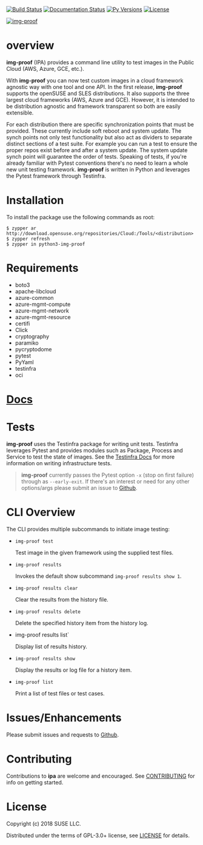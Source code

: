 [![Build Status](https://travis-ci.com/SUSE-Enceladus/img-proof.svg?branch=master)](https://travis-ci.com/SUSE-Enceladus/img-proof)
[![Documentation Status](https://readthedocs.org/projects/img-proof/badge/?version=latest)](https://img-proof.readthedocs.io/en/latest/?badge=latest)
[![Py Versions](https://img.shields.io/pypi/pyversions/img-proof.svg)](https://pypi.org/project/img-proof/)
[![License](https://img.shields.io/pypi/l/img-proof.svg)](https://pypi.org/project/img-proof/)

[![img-proof](https://raw.githubusercontent.com/SUSE-Enceladus/img-proof/master/docs/source/_images/logo.png "img-proof Logo")](https://github.com/SUSE-Enceladus/img-proof)

overview
========

**img-proof** (IPA) provides a command line utility to test
images in the Public Cloud (AWS, Azure, GCE, etc.).

With **img-proof** you can now test custom images in a cloud framework agnostic way
with one tool and one API. In the first release, **img-proof** supports the
openSUSE and SLES distributions. It also supports the three largest
cloud frameworks (AWS, Azure and GCE). However, it is intended to be
distribution agnostic and framework transparent so both are easily
extensible.

For each distribution there are specific synchronization points that
must be provided. These currently include soft reboot and system update.
The synch points not only test functionality but also act as dividers to
separate distinct sections of a test suite. For example you can run a
test to ensure the proper repos exist before and after a system update.
The system update synch point will guarantee the order of tests.
Speaking of tests, if you're already familiar with Pytest conventions
there's no need to learn a whole new unit testing framework. **img-proof** is
written in Python and leverages the Pytest framework through Testinfra.

Installation
============

To install the package use the following commands as root:

```shell
$ zypper ar http://download.opensuse.org/repositories/Cloud:/Tools/<distribution>
$ zypper refresh
$ zypper in python3-img-proof
```

Requirements
============

-   boto3
-   apache-libcloud
-   azure-common
-   azure-mgmt-compute
-   azure-mgmt-network
-   azure-mgmt-resource
-   certifi
-   Click
-   cryptography
-   paramiko
-   pycryptodome
-   pytest
-   PyYaml
-   testinfra
-   oci

# [Docs](https://img-proof.readthedocs.io/en/latest/)

Tests
=====

**img-proof** uses the Testinfra package for writing unit tests. Testinfra
leverages Pytest and provides modules such as Package, Process and
Service to test the state of images. See the [Testinfra
Docs](https://testinfra.readthedocs.io/en/latest/) for more information
on writing infrastructure tests.

> **img-proof** currently passes the Pytest option `-x` (stop on first
> failure) through as `--early-exit`. If there's an interest or need for
> any other options/args please submit an issue to
> [Github](https://github.com/SUSE-Enceladus/img-proof/issues).

CLI Overview
============

The CLI provides multiple subcommands to initiate image testing:

* `img-proof test`

   Test image in the given framework using the supplied test files.

* `img-proof results`

   Invokes the default show subcommand `img-proof results show 1`.

* `img-proof results clear`

   Clear the results from the history file.

* `img-proof results delete`

   Delete the specified history item from the history log.

* img-proof results list`

   Display list of results history.

* `img-proof results show`

   Display the results or log file for a history item.

* `img-proof list`

   Print a list of test files or test cases.

Issues/Enhancements
===================

Please submit issues and requests to
[Github](https://github.com/SUSE-Enceladus/img-proof/issues).

Contributing
============

Contributions to **ipa** are welcome and encouraged. See
[CONTRIBUTING](https://github.com/SUSE-Enceladus/img-proof/blob/master/CONTRIBUTING.md)
for info on getting started.

License
=======

Copyright (c) 2018 SUSE LLC.

Distributed under the terms of GPL-3.0+ license, see
[LICENSE](https://github.com/SUSE-Enceladus/img-proof/blob/master/LICENSE)
for details.
